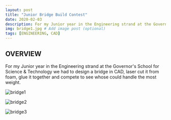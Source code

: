 ```yaml
---
layout: post
title: "Junior Bridge Build Contest"
date: 2020-02-03
description: For my Junior year in the Engineering strand at the Governor's School for Science & Technology we had to design a bridge in CAD, laser cut it from foam, glue it together and compete to see whose could handle the most weight. # Add post description (optional)
img: bridge1.jpg # Add image post (optional)
tags: [ENGINEERING, CAD]
---
```



## OVERVIEW
For my Junior year in the Engineering strand at the Governor's School for Science & Technology we had to design a bridge in CAD, laser cut it from foam, glue it together and compete to see whose could handle the most weight.  


![bridge1](http://natgrrl.github.io/assets/img/bridge1.jpg)

![bridge2](http://natgrrl.github.io/assets/img/bridge2.jpg)

![bridge3](http://natgrrl.github.io/assets/img/lbridge3.jpg)